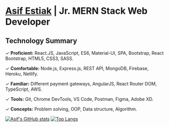 # [Asif Estiak](https://www.linkedin.com/in/asif-estiak/) | Jr. MERN Stack Web Developer

## Technology Summary
✓ __Proficient:__ React.JS, JavaScript, ES6, Material-UI, SPA, Bootstrap, React Bootstrap, HTML5, CSS3, SASS.

✓ __Comfortable:__ Node.js, Express.js, REST API, MongoDB, Firebase, Heroku, Netlify.

✓ __Familiar:__ Different payment gateways, AngularJS, React Router DOM, TypeScript, AWS.

✓ __Tools:__ Git, Chrome DevTools, VS Code, Postman, Figma, Adobe XD.

✓ __Concepts:__ Problem solving, OOP, Data structure, Algorithm.

[![Asif's GitHub stats](https://github-readme-stats.vercel.app/api?username=asif-ae&show_owner=true&show_icons=true&hide=contribs,prs)](https://github.com/asif-ae/github-readme-stats)
[![Top Langs](https://github-readme-stats.vercel.app/api/top-langs/?username=asif-ae&layout=compact)](https://github.com/asif-ae/github-readme-stats)
